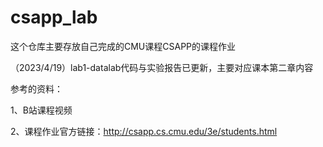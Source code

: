 # csapp_lab

这个仓库主要存放自己完成的CMU课程CSAPP的课程作业

（2023/4/19）lab1-datalab代码与实验报告已更新，主要对应课本第二章内容



参考的资料：

1、B站课程视频

2、课程作业官方链接：http://csapp.cs.cmu.edu/3e/students.html
